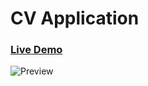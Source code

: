# CV Application

### [Live Demo](https://thabomoloi.github.io/cv-app/)

![Preview](./assets/demo.png)
